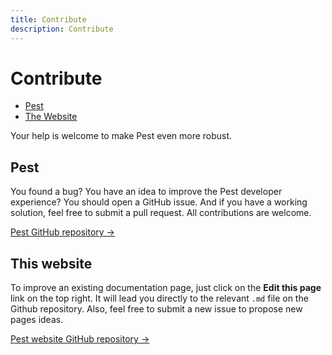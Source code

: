 ```yaml
---
title: Contribute
description: Contribute
---
```


# Contribute

- [Pest](#pest)
- [The Website](#the-website)

Your help is welcome to make Pest even more robust.

<a name="pest"></a>
## Pest

You found a bug? You have an idea to improve the Pest developer experience? You should open a GitHub issue. And if you have a working solution, feel free to submit a pull request. All contributions are welcome.

[Pest GitHub repository →](https://github.com/pestphp/pest)

<a name="the-website"></a>
## This website

To improve an existing documentation page, just click on the **Edit this page** link on the top right. It will lead you directly to the relevant `.md` file on the Github repository. Also, feel free to submit a new issue to propose new pages ideas.

[Pest website GitHub repository →](https://github.com/pestphp/website)